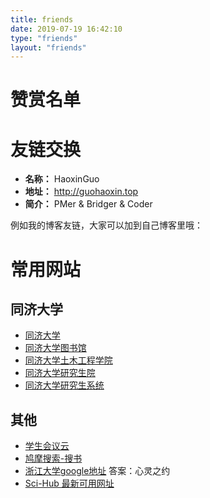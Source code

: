 ```yaml
---
title: friends
date: 2019-07-19 16:42:10
type: "friends"
layout: "friends"
---
```


# 赞赏名单

# 友链交换
* **名称：** HaoxinGuo
* **地址：** http://guohaoxin.top
* **简介：** PMer & Bridger & Coder

例如我的博客友链，大家可以加到自己博客里哦：

# 常用网站
## 同济大学
- [同济大学](tongji.edu.cn)
- [同济大学图书馆](https://www.lib.tongji.edu.cn/)
- [同济大学土木工程学院](http://civileng.tongji.edu.cn/)
- [同济大学研究生院](https://gs.tongji.edu.cn/)
- [同济大学研究生系统](yjsxt.tongji.edu.cn)
## 其他

- [学生会议云](http://www.allconfs.org/meeting_type.asp)
- [鸠摩搜索-搜书](https://www.jiumodiary.com/)
- [浙江大学google地址](https://zju.tools/google/) 答案：心灵之约
- [Sci-Hub 最新可用网址](http://wap.sciencenet.cn/home.php?mod=space&mobile=1&do=blog&id=993173&id=993173)